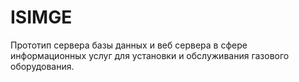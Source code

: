 # ISIMGE

Прототип сервера базы данных и веб сервера в сфере информационных услуг для установки и обслуживания газового оборудования.
